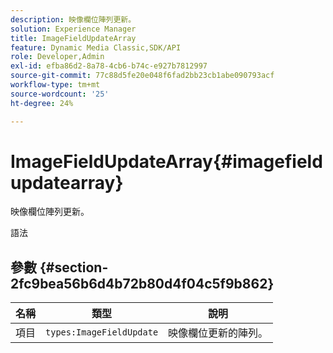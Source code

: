 ```yaml
---
description: 映像欄位陣列更新。
solution: Experience Manager
title: ImageFieldUpdateArray
feature: Dynamic Media Classic,SDK/API
role: Developer,Admin
exl-id: efba86d2-8a78-4cb6-b74c-e927b7812997
source-git-commit: 77c88d5fe20e048f6fad2bb23cb1abe090793acf
workflow-type: tm+mt
source-wordcount: '25'
ht-degree: 24%

---
```


# ImageFieldUpdateArray{#imagefieldupdatearray}

映像欄位陣列更新。

語法

## 參數 {#section-2fc9bea56b6d4b72b80d4f04c5f9b862}

| 名稱 | 類型 | 說明 |
|---|---|---|
| 項目 | `types:ImageFieldUpdate` | 映像欄位更新的陣列。 |
